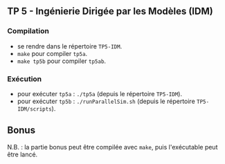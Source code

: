## TP 5 - Ingénierie Dirigée par les Modèles (IDM)

### Compilation

- se rendre dans le répertoire ``TP5-IDM``.
- ``make`` pour compiler ``tp5a``.
- ``make tp5b`` pour compiler ``tp5ab``.

### Exécution

- pour exécuter ``tp5a`` : ``./tp5a`` (depuis le répertoire ``TP5-IDM``).
- pour exécuter ``tp5b`` : ``./runParallelSim.sh`` (depuis le répertoire ``TP5-IDM/scripts``).

## Bonus

N.B. : la partie bonus peut être compilée avec ``make``, puis l'exécutable peut être lancé.
